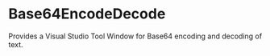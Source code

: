 # Base64EncodeDecode
Provides a Visual Studio Tool Window for Base64 encoding and decoding of text.
